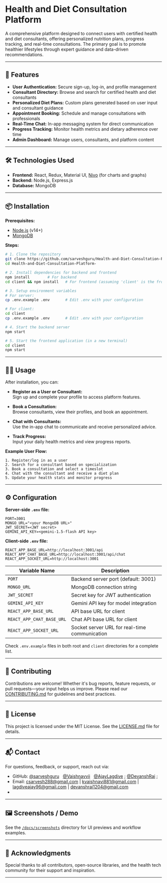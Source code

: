 # Health and Diet Consultation Platform

A comprehensive platform designed to connect users with certified health and diet consultants, offering personalized nutrition plans, progress tracking, and real-time consultations. The primary goal is to promote healthier lifestyles through expert guidance and data-driven recommendations.

---

## 🚀 Features

- **User Authentication:** Secure sign-up, log-in, and profile management
- **Consultant Directory:** Browse and search for certified health and diet consultants
- **Personalized Diet Plans:** Custom plans generated based on user input and consultant guidance
- **Appointment Booking:** Schedule and manage consultations with professionals
- **Real-Time Chat:** In-app messaging system for direct communication
- **Progress Tracking:** Monitor health metrics and dietary adherence over time
- **Admin Dashboard:** Manage users, consultants, and platform content

---

## 🛠️ Technologies Used

- **Frontend:** React, Redux, Material UI, [Nivo](https://nivo.rocks/) (for charts and graphs)
- **Backend:** Node.js, Express.js
- **Database:** MongoDB

---

## 📦 Installation

**Prerequisites:**
- [Node.js](https://nodejs.org/) (v14+)
- [MongoDB](https://www.mongodb.com/)

**Steps:**

```bash
# 1. Clone the repository
git clone https://github.com/sarveshguru/Health-and-Diet-Consultation-Platform-.git
cd Health-and-Diet-Consultation-Platform-

# 2. Install dependencies for backend and frontend
npm install        # For backend
cd client && npm install   # For frontend (assuming 'client' is the frontend directory)

# 3. Setup environment variables
# For server:
cp .env.example .env       # Edit .env with your configuration

# For client:
cd client
cp .env.example .env       # Edit .env with your configuration

# 4. Start the backend server
npm start

# 5. Start the frontend application (in a new terminal)
cd client
npm start
```

---

## 🧑‍💻 Usage

After installation, you can:

- **Register as a User or Consultant:**  
  Sign up and complete your profile to access platform features.

- **Book a Consultation:**  
  Browse consultants, view their profiles, and book an appointment.

- **Chat with Consultants:**  
  Use the in-app chat to communicate and receive personalized advice.

- **Track Progress:**  
  Input your daily health metrics and view progress reports.

**Example User Flow:**

```plaintext
1. Register/log in as a user
2. Search for a consultant based on specialization
3. Book a consultation and select a timeslot
4. Chat with the consultant and receive a diet plan
5. Update your health stats and monitor progress
```

---

## ⚙️ Configuration

**Server-side `.env` file:**

```env
PORT=3001
MONGO_URL="<your MongoDB URL>"
JWT_SECRET=<JWT secret>
GEMINI_API_KEY=<gemini-1.5-flash API key>
```

**Client-side `.env` file:**

```env
REACT_APP_BASE_URL=http://localhost:3001/api
REACT_APP_CHAT_BASE_URL=http://localhost:3001/api/chat
REACT_APP_SOCKET_URL=http://localhost:3001
```

| Variable Name                  | Description                                    |
|-------------------------------|------------------------------------------------|
| `PORT`                        | Backend server port (default: 3001)            |
| `MONGO_URL`                   | MongoDB connection string                      |
| `JWT_SECRET`                  | Secret key for JWT authentication              |
| `GEMINI_API_KEY`              | Gemini API key for model integration           |
| `REACT_APP_BASE_URL`          | API base URL for client                        |
| `REACT_APP_CHAT_BASE_URL`     | Chat API base URL for client                   |
| `REACT_APP_SOCKET_URL`        | Socket server URL for real-time communication  |

Check `.env.example` files in both root and `client` directories for a complete list.

---

## 🤝 Contributing

Contributions are welcome! Whether it's bug reports, feature requests, or pull requests—your input helps us improve. Please read our [CONTRIBUTING.md](CONTRIBUTING.md) for guidelines and best practices.

---

## 📄 License

This project is licensed under the MIT License. See the [LICENSE.md](LICENSE.md) file for details.

---

## 📬 Contact

For questions, feedback, or support, reach out via:

- GitHub: [@sarveshguru](https://github.com/sarveshguru) &nbsp; [@Vaishnavvii](https://github.com/Vaishnavvii) &nbsp; [@AjayLagdive](https://github.com/AjayLagdive) ; [@DevanshRai](https://github.com/DEvD0) ;
- Email: csarvesh288@gmail.com | kvaishnavi881@gmail.com | lagdiveajay96@gmail.com | devanshrai1204@gmail.com
- 

---

## 🖼️ Screenshots / Demo

See the [`/docs/screenshots`](docs/screenshots) directory for UI previews and workflow examples.

---

## 🙏 Acknowledgments

Special thanks to all contributors, open-source libraries, and the health tech community for their support and inspiration.

---
